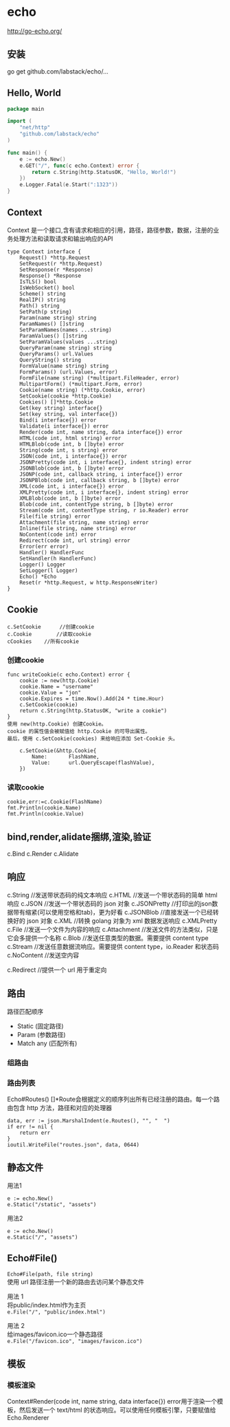 # echo

<http://go-echo.org/>

## 安装

go get github.com/labstack/echo/...

##  Hello, World

```go
package main

import (
    "net/http"
    "github.com/labstack/echo"
)

func main() {
    e := echo.New()
    e.GET("/", func(c echo.Context) error {
        return c.String(http.StatusOK, "Hello, World!")
    })
    e.Logger.Fatal(e.Start(":1323"))
}
```

## Context
Context 是一个接口,含有请求和相应的引用，路径，路径参数，数据，注册的业务处理方法和读取请求和输出响应的API
```
type Context interface {
	Request() *http.Request
	SetRequest(r *http.Request)
	SetResponse(r *Response)
	Response() *Response
	IsTLS() bool
	IsWebSocket() bool
	Scheme() string
	RealIP() string
	Path() string
	SetPath(p string)
	Param(name string) string
	ParamNames() []string
	SetParamNames(names ...string)
	ParamValues() []string
	SetParamValues(values ...string)
	QueryParam(name string) string
	QueryParams() url.Values
	QueryString() string
	FormValue(name string) string
	FormParams() (url.Values, error)
	FormFile(name string) (*multipart.FileHeader, error)
	MultipartForm() (*multipart.Form, error)
	Cookie(name string) (*http.Cookie, error)
	SetCookie(cookie *http.Cookie)
	Cookies() []*http.Cookie
	Get(key string) interface{}
	Set(key string, val interface{})
	Bind(i interface{}) error
	Validate(i interface{}) error
	Render(code int, name string, data interface{}) error
	HTML(code int, html string) error
	HTMLBlob(code int, b []byte) error
	String(code int, s string) error
	JSON(code int, i interface{}) error
	JSONPretty(code int, i interface{}, indent string) error
	JSONBlob(code int, b []byte) error
	JSONP(code int, callback string, i interface{}) error
	JSONPBlob(code int, callback string, b []byte) error
	XML(code int, i interface{}) error
	XMLPretty(code int, i interface{}, indent string) error
	XMLBlob(code int, b []byte) error
	Blob(code int, contentType string, b []byte) error
	Stream(code int, contentType string, r io.Reader) error
	File(file string) error
	Attachment(file string, name string) error
	Inline(file string, name string) error
	NoContent(code int) error
	Redirect(code int, url string) error
	Error(err error)
	Handler() HandlerFunc
	SetHandler(h HandlerFunc)
	Logger() Logger
	SetLogger(l Logger)
	Echo() *Echo
	Reset(r *http.Request, w http.ResponseWriter)
}
```


## Cookie
```
c.SetCookie 	 //创建cookie
c.Cookie     	//读取cookie
cCookies	//所有cookie
```
### 创建cookie
```
func writeCookie(c echo.Context) error {
    cookie := new(http.Cookie)
    cookie.Name = "username"
    cookie.Value = "jon"
    cookie.Expires = time.Now().Add(24 * time.Hour)
    c.SetCookie(cookie)
    return c.String(http.StatusOK, "write a cookie")
}
使用 new(http.Cookie) 创建Cookie。
cookie 的属性值会被赋值给 http.Cookie 的可导出属性。
最后，使用 c.SetCookie(cookies) 来给响应添加 Set-Cookie 头。

	c.SetCookie(&http.Cookie{
		Name:       FlashName,
		Value:      url.QueryEscape(flashValue),
	})
```

### 读取cookie
```
cookie,err:=c.Cookie(FlashName)
fmt.Println(cookie.Name)
fmt.Println(cookie.Value)
```

## bind,render,alidate捆绑,渲染,验证
c.Bind
c.Render
c.Alidate

## 响应
c.String	//发送带状态码的纯文本响应 
c.HTML		//发送一个带状态码的简单 html 响应 
c.JSON		//发送一个带状态码的 json 对象
c.JSONPretty	//打印出的json数据带有缩紧(可以使用空格和tab)，更为好看
c.JSONBlob	//直接发送一个已经转换好的 json 对象
c.XML		//转换 golang 对象为 xml 数据发送响应
c.XMLPretty	
c.File		//发送一个文件为内容的响应
c.Attachment	//发送文件的方法类似，只是它会多提供一个名称
c.Blob		//发送任意类型的数据。需要提供 content type
c.Stream	//发送任意数据流响应。需要提供 content type，io.Reader 和状态码
c.NoContent	//发送空内容

c.Redirect	//提供一个 url 用于重定向

## 路由 

路径匹配顺序 
- Static (固定路径)
- Param (参数路径)
- Match any (匹配所有)

### 组路由 

### 路由列表 
Echo#Routes() []*Route会根据定义的顺序列出所有已经注册的路由。每一个路由包含 http 方法，路径和对应的处理器
```
data, err := json.MarshalIndent(e.Routes(), "", "  ")
if err != nil {
    return err
}
ioutil.WriteFile("routes.json", data, 0644)
```

## 静态文件 

用法1 
```
e := echo.New()
e.Static("/static", "assets")
```

用法2 
```
e := echo.New()
e.Static("/", "assets")
```

## Echo#File() 
```Echo#File(path, file string)```  
使用 url 路径注册一个新的路由去访问某个静态文件 

用法 1  
将public/index.html作为主页  
```e.File("/", "public/index.html")```  

用法 2  
给images/favicon.ico一个静态路径  
```e.File("/favicon.ico", "images/favicon.ico")``` 

## 模板

### 模板渲染 
Context#Render(code int, name string, data interface{}) error用于渲染一个模板，然后发送一个 text/html 的状态响应。可以使用任何模板引擎，只要赋值给Echo.Renderer 
